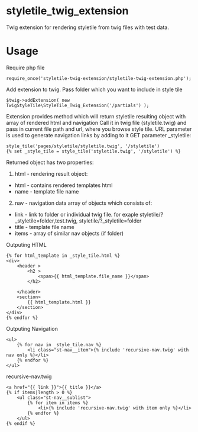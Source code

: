 # styletile_twig_extension
Twig extension for rendering styletile from twig files with test data.

# Usage
Require php file
```
require_once('styletile-twig-extension/styletile-twig-extension.php');
```

Add extension to twig. Pass folder which you want to include in style tile
```
$twig->addExtension( new TwigStyleTile\StyleTile_Twig_Extension('/partials') );
```

Extension provides method which will return styletile resulting object with array of rendered html and navigation
Call it in twig file (styletile.twig) and pass in current file path and url, where you browse style tile.
URL parameter is used to generate navigation links by adding to it GET parameter _styletile:
```
style_tile('pages/styletile/styletile.twig', '/styletile')
{% set _style_tile = style_tile('styletile.twig', '/styletile') %}
```
Returned object has two properties:
1. html - rendering result object: 
  *   html - contains rendered templates html
  *   name - template file name
2. nav - navigation data array of objects which consists of:
  *   link - link to folder or individual twig file. for exaple styletile/?_styletile=folder,test.twig, styletile/?_styletile=folder
  *   title - template file name
  *   items - array of similar nav objects (if folder)

Outputing HTML
```
{% for html_template in _style_tile.html %}
<div>
    <header >
        <h2 >
            <span>{{ html_template.file_name }}</span>
        </h2>

    </header>
    <section>
        {{ html_template.html }}
    </section>
</div>
{% endfor %}
```

Outputing Navigation
```
<ul>
    {% for nav in _style_tile.nav %}
        <li class="st-nav__item">{% include 'recursive-nav.twig' with nav only %}</li>
    {% endfor %}
</ul>
```
recursive-nav.twig
```
<a href="{{ link }}">{{ title }}</a>
{% if items|length > 0 %}
	<ul class="st-nav__sublist">
		{% for item in items %}
			<li>{% include 'recursive-nav.twig' with item only %}</li>
		{% endfor %}
	</ul>
{% endif %}

```
